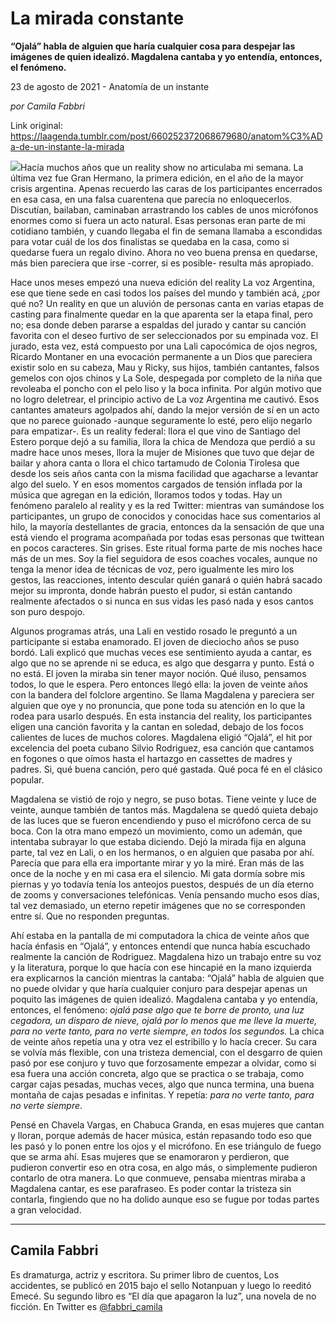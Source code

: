 # La mirada constante

**“Ojalá” habla de alguien que haría cualquier cosa para despejar las imágenes de quien idealizó. Magdalena cantaba y yo entendía, entonces, el fenómeno.**

23 de agosto de 2021 - Anatomía de un instante

_por Camila Fabbri_

Link original: https://laagenda.tumblr.com/post/660252372068679680/anatom%C3%ADa-de-un-instante-la-mirada

![](https://64.media.tumblr.com/5f51abc1f0fa46717c18718df95c6ad7/792fdddb88f8fad6-80/s500x750/f93fa25e8d7dda18415db259479cdb2d6126700f.jpg)Hacía muchos años que un reality show no articulaba mi semana. La última vez fue Gran Hermano, la primera edición, en el año de la mayor crisis argentina. Apenas recuerdo las caras de los participantes encerrados en esa casa, en una falsa cuarentena que parecía no enloquecerlos. Discutían, bailaban, caminaban arrastrando los cables de unos micrófonos enormes como si fuera un acto natural. Esas personas eran parte de mi cotidiano también, y cuando llegaba el fin de semana llamaba a escondidas para votar cuál de los dos finalistas se quedaba en la casa, como si quedarse fuera un regalo divino. Ahora no veo buena prensa en quedarse, más bien pareciera que irse -correr, si es posible- resulta más apropiado.   


Hace unos meses empezó una nueva edición del reality La voz Argentina, ese que tiene sede en casi todos los países del mundo y también acá, ¿por qué no? Un reality en que un aluvión de personas canta en varias etapas de casting para finalmente quedar en la que aparenta ser la etapa final, pero no; esa donde deben pararse a espaldas del jurado y cantar su canción favorita con el deseo furtivo de ser seleccionados por su empinada voz. El jurado, esta vez, está compuesto por una Lali capocómica de ojos negros, Ricardo Montaner en una evocación permanente a un Dios que pareciera existir solo en su cabeza, Mau y Ricky, sus hijos, también cantantes, falsos gemelos con ojos chinos y La Sole, despegada por completo de la niña que revoleaba el poncho con el pelo liso y la boca infinita. Por algún motivo que no logro deletrear, el principio activo de La voz Argentina me cautivó. Esos cantantes amateurs agolpados ahí, dando la mejor versión de sí en un acto que no parece guionado -aunque seguramente lo esté, pero elijo negarlo para empatizar-. Es un reality federal: llora el que vino de Santiago del Estero porque dejó a su familia, llora la chica de Mendoza que perdió a su madre hace unos meses, llora la mujer de Misiones que tuvo que dejar de bailar y ahora canta o llora el chico tartamudo de Colonia Tirolesa que desde los seis años canta con la misma facilidad que agacharse a levantar algo del suelo. Y en esos momentos cargados de tensión inflada por la música que agregan en la edición, lloramos todos y todas. Hay un fenómeno paralelo al reality y es la red Twitter: mientras van sumándose los participantes, un grupo de conocidos y conocidas hace sus comentarios al hilo, la mayoría destellantes de gracia, entonces da la sensación de que una está viendo el programa acompañada por todas esas personas que twittean en pocos caracteres. Sin grises. Este ritual forma parte de mis noches hace más de un mes. Soy la fiel seguidora de esos coaches vocales, aunque no tenga la menor idea de técnicas de voz, pero igualmente les miro los gestos, las reacciones, intento descular quién ganará o quién habrá sacado mejor su impronta, donde habrán puesto el pudor, si están cantando realmente afectados o si nunca en sus vidas les pasó nada y esos cantos son puro despojo. 

Algunos programas atrás, una Lali en vestido rosado le preguntó a un participante si estaba enamorado. El joven de dieciocho años se puso bordó. Lali explicó que muchas veces ese sentimiento ayuda a cantar, es algo que no se aprende ni se educa, es algo que desgarra y punto. Está o no está. El joven la miraba sin tener mayor noción. Qué iluso, pensamos todos, lo que le espera. Pero entonces llegó ella: la joven de veinte años con la bandera del folclore argentino. Se llama Magdalena y pareciera ser alguien que oye y no pronuncia, que pone toda su atención en lo que la rodea para usarlo después. En esta instancia del reality, los participantes eligen una canción favorita y la cantan en soledad, debajo de los focos calientes de luces de muchos colores. Magdalena eligió “Ojalá”, el hit por excelencia del poeta cubano Silvio Rodriguez, esa canción que cantamos en fogones o que oímos hasta el hartazgo en cassettes de madres y padres. Si, qué buena canción, pero qué gastada. Qué poca fé en el clásico popular. 

Magdalena se vistió de rojo y negro, se puso botas. Tiene veinte y luce de veinte, aunque también de tantos más. Magdalena se quedó quieta debajo de las luces que se fueron encendiendo y puso el micrófono cerca de su boca. Con la otra mano empezó un movimiento, como un ademán, que intentaba subrayar lo que estaba diciendo. Dejó la mirada fija en alguna parte, tal vez en Lali, o en los hermanos, o en alguien que pasaba por ahí. Parecía que para ella era importante mirar y yo la miré. Eran más de las once de la noche y en mi casa era el silencio. Mi gata dormía sobre mis piernas y yo todavía tenía los anteojos puestos, después de un día eterno de zooms y conversaciones telefónicas. Venía pensando mucho esos días, tal vez demasiado, un eterno repetir imágenes que no se corresponden entre sí. Que no responden preguntas. 

Ahí estaba en la pantalla de mi computadora la chica de veinte años que hacía énfasis en “Ojalá”, y entonces entendí que nunca había escuchado realmente la canción de Rodriguez. Magdalena hizo un trabajo entre su voz y la literatura, porque lo que hacía con ese hincapié en la mano izquierda era explicarnos la canción mientras la cantaba: “Ojalá” habla de alguien que no puede olvidar y que haría cualquier conjuro para despejar apenas un poquito las imágenes de quien idealizó. Magdalena cantaba y yo entendía, entonces, el fenómeno: *ojalá pase algo que te borre de pronto, una luz cegadora, un disparo de nieve, ojalá por lo menos que me lleve la muerte, para no verte tanto, para no verte siempre, en todos los segundos.* La chica de veinte años repetía una y otra vez el estribillo y lo hacía crecer. Su cara se volvía más flexible, con una tristeza demencial, con el desgarro de quien pasó por ese conjuro y tuvo que forzosamente empezar a olvidar, como si esa fuera una acción concreta, algo que se practica o se trabaja, como cargar cajas pesadas, muchas veces, algo que nunca termina, una buena montaña de cajas pesadas e infinitas. Y repetía: *para no verte tanto, para no verte siempre*.

Pensé en Chavela Vargas, en Chabuca Granda, en esas mujeres que cantan y lloran, porque además de hacer música, están repasando todo eso que les pasó y lo ponen entre los ojos y el micrófono. En ese triángulo de fuego que se arma ahí.  Esas mujeres que se enamoraron y perdieron, que pudieron convertir eso en otra cosa, en algo más, o simplemente pudieron contarlo de otra manera. Lo que conmueve, pensaba mientras miraba a Magdalena cantar, es ese parafraseo. Es poder contar la tristeza sin contarla, fingiendo que no ha dolido aunque eso se fugue por todas partes a gran velocidad. 



---

Camila Fabbri
-------------

 Es dramaturga, actriz y escritora. Su primer libro de cuentos, Los accidentes, se publicó en 2015 bajo el sello Notanpuan y luego lo reeditó Emecé. Su segundo libro es “El día que apagaron la luz”, una novela de no ficción. En Twitter es [@fabbri\_camila](https://twitter.com/fabbri_camila) 

